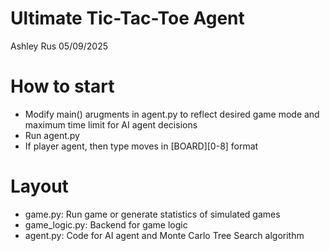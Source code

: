 # Ultimate Tic-Tac-Toe Agent
Ashley Rus 05/09/2025
# How to start
* Modify main() arugments in agent.py to reflect desired game mode and maximum time limit for AI agent decisions
* Run agent.py
* If player agent, then type moves in [BOARD][0-8] format
# Layout
* game.py: Run game or generate statistics of simulated games
* game_logic.py: Backend for game logic
* agent.py: Code for AI agent and Monte Carlo Tree Search algorithm